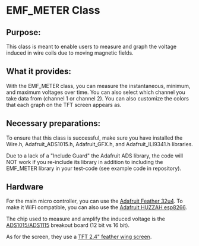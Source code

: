 # EMF_METER Class

## Purpose:
This class is meant to enable users to measure and graph the voltage induced in wire coils due to moving magnetic fields.

## What it provides:
With the EMF_METER class, you can measure the instantaneous, minimum, and maximum voltages over time. You can also select which channel you take data from (channel 1 or channel 2). You can also customize the colors that each graph on the TFT screen appears as.

## Necessary preparations:
To ensure that this class is successful, make sure you have installed the Wire.h, Adafruit_ADS1015.h, Adafruit_GFX.h, and Adafruit_ILI9341.h libraries.

Due to a lack of a "Include Guard" the Adafruit ADS library, the code will NOT work if you re-include its library in addition to including the EMF_METER library in your test-code (see example code in repository).

## Hardware
For the main micro controller, you can use the [Adafruit Feather 32u4](https://learn.adafruit.com/adafruit-feather-32u4-basic-proto). To make it WiFi compatible, you can also use the [Adafruit HUZZAH esp8266](https://learn.adafruit.com/adafruit-feather-huzzah-esp8266).

The chip used to measure and amplify the induced voltage is the [ADS1015/ADS1115](https://learn.adafruit.com/adafruit-4-channel-adc-breakouts?view=all) breakout board (12 bit vs 16 bit).

As for the screen, they use a [TFT 2.4" feather wing screen](https://learn.adafruit.com/adafruit-2-4-tft-touch-screen-featherwing).

